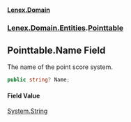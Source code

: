 #### [Lenex.Domain](index.md 'index')
### [Lenex.Domain.Entities](Lenex.Domain.Entities.md 'Lenex.Domain.Entities').[Pointtable](Lenex.Domain.Entities.Pointtable.md 'Lenex.Domain.Entities.Pointtable')

## Pointtable.Name Field

The name of the point score system.

```csharp
public string? Name;
```

#### Field Value
[System.String](https://docs.microsoft.com/en-us/dotnet/api/System.String 'System.String')